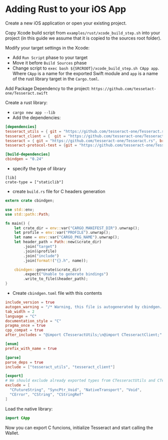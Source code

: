 # Adding Rust to your iOS App

Create a new iOS application or open your existing project.

Copy Xcode build script from `examples/rust/xcode_build_step.sh` into your project (in this guide we assume that it is copied to the sources root folder).

Modify your target settings in the Xcode:
* Add `Run Script` phase to your target
* Move it before `Build Sources` phase
* Change script to `exec bash ${SRCROOT}/xcode_build_step.sh CApp app`. Where `CApp` is a name for the exported Swift module and `app` is a name of the rust library target in the `Cargo.toml`.

Add Package Dependency to the project: `https://github.com/tessetact-one/Tesseract.swift`

Create a rust library:
* `cargo new app --lib`
* Add the dependencies:
```toml
[dependencies]
tesseract_utils = { git = "https://github.com/tesseract-one/Tesseract.swift", branch = "master" }
tesseract_client = {  git = "https://github.com/tesseract-one/Tesseract.swift", branch = "master" }
tesseract = { git = "https://github.com/tesseract-one/Tesseract.rs", branch = "master", features = ["client"] }
tesseract-protocol-test = {git = "https://github.com/tesseract-one/Tesseract.rs", branch="master", features=["client"]}

[build-dependencies]
cbindgen = "0.24"
```
* specify the type of library
```
[lib]
crate-type = ["staticlib"]
```
* create `build.rs` file for C headers generation
```rust
extern crate cbindgen;

use std::env;
use std::path::Path;

fn main() {
    let crate_dir = env::var("CARGO_MANIFEST_DIR").unwrap();
    let profile = env::var("PROFILE").unwrap();
    let name = env::var("CARGO_PKG_NAME").unwrap();
    let header_path = Path::new(&crate_dir)
        .join("target")
        .join(&profile)
        .join("include")
        .join(format!("{}.h", name));

    cbindgen::generate(&crate_dir)
        .expect("Unable to generate bindings")
        .write_to_file(&header_path);
}
```
* Create `cbindgen.toml` file with this contents
```toml
include_version = true
autogen_warning = "/* Warning, this file is autogenerated by cbindgen. Don't modify this manually. */"
tab_width = 2
language = "C"
documentation_style = "C"
pragma_once = true
cpp_compat = true
after_includes = "@import CTesseractUtils;\n@import CTesseractClient;"

[enum]
prefix_with_name = true

[parse]
parse_deps = true
include = ["tesseract_utils", "tesseract_client"]

[export]
# We should exclude already exported types from CTesseractUtils and CTesseractClient
exclude = [
  "CFutureString", "SyncPtr_Void", "NativeTransport", "Void", 
  "CError", "CString", "CStringRef"
]
```

Load the native library:
```swift
import CApp
```

Now you can export C funcions, initialize Tesseract and start calling the Wallet.
